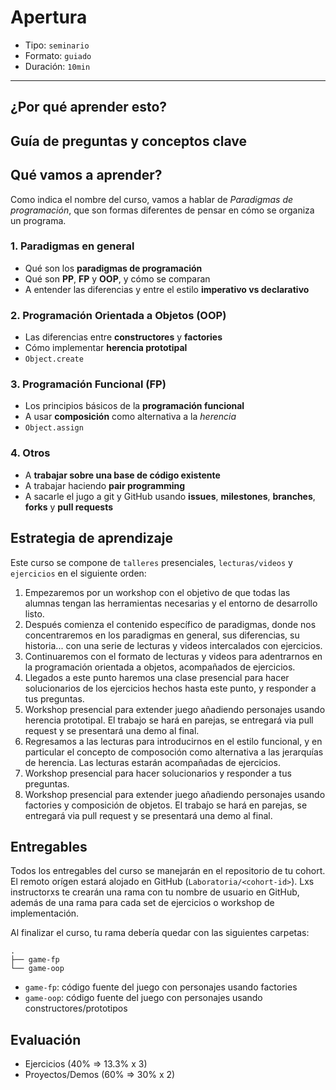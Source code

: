 # Apertura

* Tipo: `seminario`
* Formato: `guiado`
* Duración: `10min`

***

## ¿Por qué aprender esto?

## Guía de preguntas y conceptos clave

## Qué vamos a aprender?

Como indica el nombre del curso, vamos a hablar de _Paradigmas de programación_,
que son formas diferentes de pensar en cómo se organiza un programa.

### 1. Paradigmas en general

* Qué son los **paradigmas de programación**
* Qué son **PP**, **FP** y **OOP**, y cómo se comparan
* A entender las diferencias y entre el estilo **imperativo vs declarativo**

### 2. Programación Orientada a Objetos (OOP)

* Las diferencias entre **constructores** y **factories**
* Cómo implementar **herencia prototipal**
* `Object.create`

### 3. Programación Funcional (FP)

* Los principios básicos de la **programación funcional**
* A usar **composición** como alternativa a la _herencia_
* `Object.assign`

### 4. Otros

* A **trabajar sobre una base de código existente**
* A trabajar haciendo **pair programming**
* A sacarle el jugo a git y GitHub usando **issues**, **milestones**,
  **branches**, **forks** y **pull requests**

## Estrategia de aprendizaje

Este curso se compone de `talleres` presenciales, `lecturas/videos` y
`ejercicios` en el siguiente orden:

1. Empezaremos por un workshop con el objetivo de que todas las alumnas tengan
   las herramientas necesarias y el entorno de desarrollo listo.
2. Después comienza el contenido específico de paradigmas, donde nos
   concentraremos en los paradigmas en general, sus diferencias, su historia...
   con una serie de lecturas y videos intercalados con ejercicios.
3. Continuaremos con el formato de lecturas y videos para adentrarnos en la
   programación orientada a objetos, acompañados de ejercicios.
4. Llegados a este punto haremos una clase presencial para hacer solucionarios
   de los ejercicios hechos hasta este punto, y responder a tus preguntas.
5. Workshop presencial para extender juego añadiendo personajes usando herencia
   prototipal. El trabajo se hará en parejas, se entregará via pull request y se
   presentará una demo al final.
6. Regresamos a las lecturas para introducirnos en el estilo funcional, y en
   particular el concepto de composoción como alternativa a las jerarquías de
   herencia. Las lecturas estarán acompañadas de ejercicios.
7. Workshop presencial para hacer solucionarios y responder a tus preguntas.
8. Workshop presencial para extender juego añadiendo personajes usando factories
   y composición de objetos. El trabajo se hará en parejas, se entregará via
   pull request y se presentará una demo al final.

## Entregables

Todos los entregables del curso se manejarán en el repositorio de tu cohort. El
remoto orígen estará alojado en GitHub (`Laboratoria/<cohort-id>`). Lxs
instructorxs te crearán una rama con tu nombre de usuario en GitHub, además de
una rama para cada set de ejercicios o workshop de implementación.

Al finalizar el curso, tu rama debería quedar con las siguientes carpetas:

```text
.
├── game-fp
└── game-oop
```

* `game-fp`: código fuente del juego con personajes usando factories
* `game-oop`: código fuente del juego con personajes usando constructores/prototipos

## Evaluación

* Ejercicios (40% => 13.3% x 3)
* Proyectos/Demos (60% => 30% x 2)
